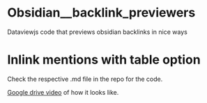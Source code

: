 # Obsidian__backlink_previewers
Dataviewjs code that previews obsidian backlinks in nice ways


# Inlink mentions with table option
Check the respective .md file in the repo for the code.

[Google drive video](https://drive.google.com/file/d/1KwHoNJw6u8wtQrMHJ5mqVB7M28rJrwQD/view?usp=drive_link) of how it looks like.
